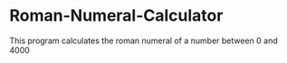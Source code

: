 # Roman-Numeral-Calculator
This program calculates the roman numeral of a number between 0 and 4000
